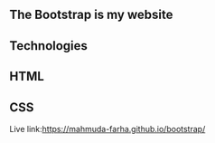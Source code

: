 ## The Bootstrap is my website
## Technologies
## HTML
## CSS
Live link:https://mahmuda-farha.github.io/bootstrap/

